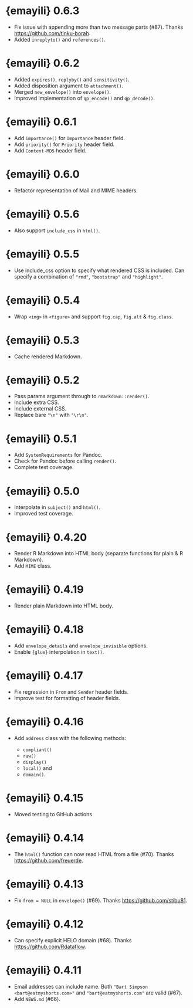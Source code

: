 # {emayili} 0.6.3

* Fix issue with appending more than two message parts (#87).
  Thanks https://github.com/tinku-borah.
* Added `inreplyto()` and `references()`.

# {emayili} 0.6.2

* Added `expires()`, `replyby()` and `sensitivity()`.
* Added disposition argument to `attachment()`.
* Merged `new_envelope()` into `envelope()`.
* Improved implementation of `qp_encode()` and `qp_decode()`.

# {emayili} 0.6.1

* Add `importance()` for `Importance` header field.
* Add `priority()` for `Priority` header field.
* Add `Content-MD5` header field.

# {emayili} 0.6.0

* Refactor representation of Mail and MIME headers.

# {emayili} 0.5.6

* Also support `include_css` in `html()`.

# {emayili} 0.5.5

* Use include_css option to specify what rendered CSS is included. Can specify
  a combination of `"rmd"`, `"bootstrap"` and `"highlight"`.

# {emayili} 0.5.4

* Wrap `<img>` in `<figure>` and support `fig.cap`, `fig.alt` & `fig.class`.

# {emayili} 0.5.3

* Cache rendered Markdown.

# {emayili} 0.5.2

* Pass params argument through to `rmarkdown::render()`.
* Include extra CSS.
* Include external CSS.
* Replace bare `"\n"` with `"\r\n"`.

# {emayili} 0.5.1

* Add `SystemRequirements` for Pandoc.
* Check for Pandoc before calling `render()`.
* Complete test coverage.

# {emayili} 0.5.0

* Interpolate in `subject()` and `html()`.
* Improved test coverage.

# {emayili} 0.4.20

* Render R Markdown into HTML body (separate functions for plain & R Markdown).
* Add `MIME` class.

# {emayili} 0.4.19

* Render plain Markdown into HTML body.

# {emayili} 0.4.18

* Add `envelope_details` and `envelope_invisible` options.
* Enable `{glue}` interpolation in `text()`.

# {emayili} 0.4.17

* Fix regression in `From` and `Sender` header fields.
* Improve test for formatting of header fields.

# {emayili} 0.4.16

* Add `address` class with the following methods:

  - `compliant()`
  - `raw()`
  - `display()`
  - `local()` and
  - `domain()`.

# {emayili} 0.4.15

* Moved testing to GitHub actions

# {emayili} 0.4.14

* The `html()` function can now read HTML from a file (#70).
  Thanks https://github.com/freuerde.

# {emayili} 0.4.13

* Fix `from = NULL` in `envelope()` (#69).
  Thanks https://github.com/stibu81.

# {emayili} 0.4.12

* Can specify explicit HELO domain (#68).
  Thanks https://github.com/Rdataflow.

# {emayili} 0.4.11

* Email addresses can include name. Both `"Bart Simpson <bart@eatmyshorts.com>"`
  and `"bart@eatmyshorts.com"` are valid (#67).
* Add `NEWS.md` (#66).
